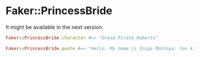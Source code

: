 # Faker::PrincessBride

It might be available in the next version.

```ruby
Faker::PrincessBride.character #=> "Dread Pirate Roberts"

Faker::PrincessBride.quote #=> "Hello. My name is Inigo Montoya. You killed my father. Prepare to die!"
```
